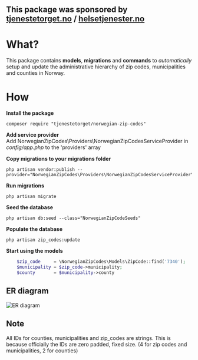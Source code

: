 ## This package was sponsored by [tjenestetorget.no][1] / [helsetjenester.no][2]


# What?
This package contains **models**, **migrations** and **commands** to *automatically* setup
and update the administrative hierarchy of zip codes, municipalities and counties in Norway.

# How

**Install the package**  
    
	composer require "tjenestetorget/norwegian-zip-codes"

**Add service provider**  
Add NorwegianZipCodes\Providers\NorwegianZipCodesServiceProvider in *config/app.php* to the 'providers' array

**Copy migrations to your migrations folder**  

	php artisan vendor:publish --provider="NorwegianZipCodes\Providers\NorwegianZipCodesServiceProvider"

**Run migrations**  

	php artisan migrate

**Seed the database**

	php artisan db:seed --class="NorwegianZipCodeSeeds"

**Populate the database**

	php artisan zip_codes:update
 
**Start using the models**  
```PHP
	$zip_code     = \NorwegianZipCodes\Models\ZipCode::find('7340');
	$municipality = $zip_code->municipality;
	$county       = $municipality->county
```

## ER diagram

![ER diagram][ER]

## Note

All IDs for counties, municipalities and zip_codes are strings. This is because officially the IDs are zero padded, fixed size. (4 for zip codes and municipalities, 2 for counties)

[1]: http://tjenestetorget.no
[2]: http://helsetjenester.no
[ER]: https://cloud.githubusercontent.com/assets/4553/6326216/b502e9f4-bb4f-11e4-81be-a03e91e9cbc4.png
